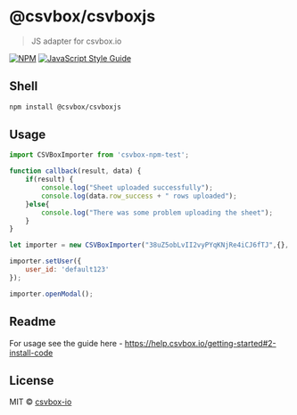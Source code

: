# @csvbox/csvboxjs

> JS adapter for csvbox.io

[![NPM](https://img.shields.io/npm/v/@csvbox/csvboxjs.svg)](https://www.npmjs.com/package/@csvbox/csvboxjs) [![JavaScript Style Guide](https://img.shields.io/badge/code_style-standard-brightgreen.svg)](https://standardjs.com)

## Shell

```bash
npm install @csvbox/csvboxjs
```

## Usage

```jsx
import CSVBoxImporter from 'csvbox-npm-test';

function callback(result, data) {
    if(result) {
        console.log("Sheet uploaded successfully");
        console.log(data.row_success + " rows uploaded");
    }else{
        console.log("There was some problem uploading the sheet");
    }
}

let importer = new CSVBoxImporter("38uZ5obLvII2vyPYqKNjRe4iCJ6fTJ",{}, callback);

importer.setUser({
    user_id: 'default123'
});

importer.openModal();
```

## Readme

For usage see the guide here - https://help.csvbox.io/getting-started#2-install-code


## License

MIT © [csvbox-io](https://github.com/csvbox-io)